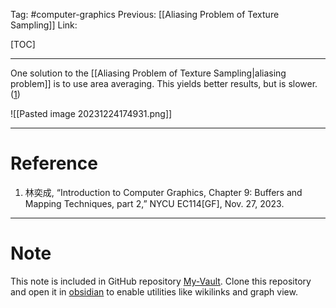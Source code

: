 Tag: #computer-graphics 
Previous: [[Aliasing Problem of Texture Sampling]]
Link: 

[TOC]

---

One solution to the [[Aliasing Problem of Texture Sampling|aliasing problem]] is to use area averaging. This yields better results, but is slower. (<u>1</u>)

![[Pasted image 20231224174931.png]]

---

# Reference

1. 林奕成, “Introduction to Computer Graphics, Chapter 9: Buffers and Mapping Techniques, part 2,” NYCU EC114[GF], Nov. 27, 2023.

---

# Note

This note is included in GitHub repository [My-Vault](https://github.com/LittleD3092/My-Vault.git). Clone this repository and open it in [obsidian](https://obsidian.md/) to enable utilities like wikilinks and graph view.